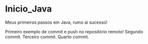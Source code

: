 # Inicio_Java
Meus primeiros passos em Java, rumo ai sucesso!

Primeiro exemplo de commit e push no repositório remoto!
Segundo commit.
Terceiro commit.
Quarto commit.

